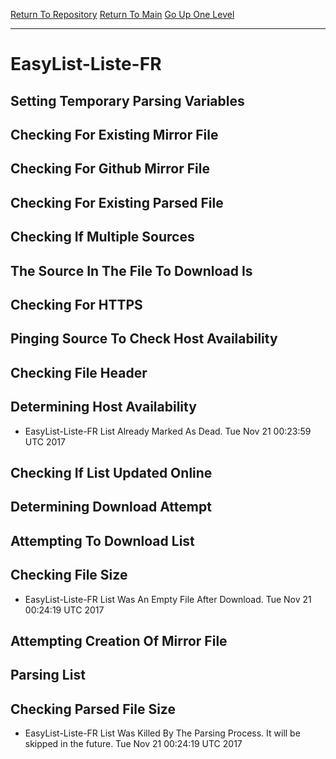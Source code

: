 [Return To Repository](https://github.com/deathbybandaid/piholeparser/)
[Return To Main](https://github.com/deathbybandaid/piholeparser/blob/master/RecentRunLogs/Mainlog.md)
[Go Up One Level](https://github.com/deathbybandaid/piholeparser/blob/master/RecentRunLogs/TopLevelScripts/30-Processing-Blacklists.md)
____________________________________
# EasyList-Liste-FR
## Setting Temporary Parsing Variables
## Checking For Existing Mirror File
## Checking For Github Mirror File
## Checking For Existing Parsed File
## Checking If Multiple Sources
## The Source In The File To Download Is
## Checking For HTTPS
## Pinging Source To Check Host Availability
## Checking File Header
## Determining Host Availability
* EasyList-Liste-FR List Already Marked As Dead. Tue Nov 21 00:23:59 UTC 2017
## Checking If List Updated Online
## Determining Download Attempt
## Attempting To Download List
## Checking File Size
* EasyList-Liste-FR List Was An Empty File After Download. Tue Nov 21 00:24:19 UTC 2017
## Attempting Creation Of Mirror File
## Parsing List
## Checking Parsed File Size
* EasyList-Liste-FR List Was Killed By The Parsing Process. It will be skipped in the future. Tue Nov 21 00:24:19 UTC 2017
